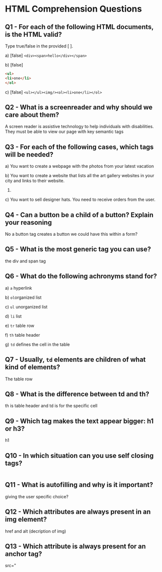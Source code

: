 # HTML Comprehension Questions


## Q1 - For each of the following HTML documents, is the HTML valid?

Type true/false in the provided [ ].

a) [false] `<div><span>hello</div></span>`

b) [false]

```html
<ul>
<li>one</li>
</ol>
```

c) [false] `<ul></ul><img/><ol><li>one</li></ol>`


## Q2 - What is a screenreader and why should we care about them?

A screen reader is assistive technology to help individuals with disabilities. They must be able to view our page with key semantic tags





## Q3 - For each of the following cases, which tags will be needed?

a) You want to create a webpage with the photos from your latest vacation
<img>

b) You want to create a website that lists all the art gallery websites in your city and links to their website.
<ol>
<li>
</ol>


c) You want to sell designer hats. You need to receive orders from the user.

<form> 

## Q4 - Can a button be a child of a button? Explain your reasoning

No a button tag creates a button we could have this within a form?




## Q5 - What is the most generic tag you can use?
the div and span tag



## Q6 - What do the following achronyms stand for?

a) `a`  hyperlink

b) `ol`organized list

c) `ul` unorganized list

d) `li` list

e) `tr` table row

f) `th` table header

g) `td` defines the cell in the table


## Q7 - Usually, `td` elements are children of what kind of elements?

The table row


## Q8 - What is the difference between td and th?

th is table header and td is for the specific cell

## Q9 - Which tag makes the text appear bigger: h1 or h3?

h1

## Q10 - In which situation can you use self closing tags?
<img>



## Q11 - What is autofilling and why is it important?
giving the user specific choice?


## Q12 - Which attributes are always present in an img element?

href and alt (decription of img)

## Q13 - Which attribute is always present for an anchor tag?

src="

